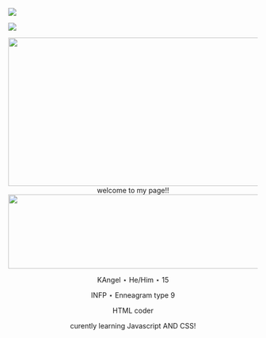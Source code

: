 ![](https://lastfm-recently-played.vercel.app/api?user=bugged_outtt&count=1)

![](https://komarev.com/ghpvc/?username=Gr1m-Reaper&color=blue)

<p align="center">

  <img width="850" height="300" src="https://i.pinimg.com/1200x/70/27/8b/70278bfd4ed71660dabd6c23c1a920e1.jpg">
welcome to my page!!

  <img width="850" height="150" src="https://i.pinimg.com/1200x/70/27/8b/70278bfd4ed71660dabd6c23c1a920e1.jpg](https://64.media.tumblr.com/cd9d78d9f8b659711ae4edbebc4e11fe/4e1622dcc05fe61f-21/s1280x1920/67cc5ccc042af438827efcd240aa16c19dfbaa1e.pnj">

<p align="center">
KAngel ⋆ He/Him ⋆ 15
<p align="center">
INFP ⋆ Enneagram type 9
<p align="center">
HTML coder 
<p align="center">
curently learning Javascript AND CSS!
